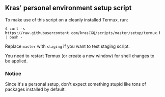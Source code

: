 ## Kras' personal environment setup script

To make use of this script on a cleanly installed Termux, run:

```
$ curl -s https://raw.githubusercontent.com/krasCGQ/scripts/master/setup/termux.bash | bash -
```

Replace `master` with `staging` if you want to test staging script.

You need to restart Termux (or create a new window) for shell changes to be applied.

### Notice

Since it's a personal setup, don't expect something stupid like tons of packages installed by default.
